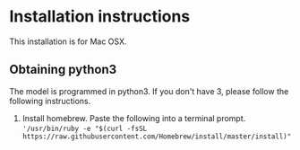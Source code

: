 # Installation instructions

This installation is for Mac OSX.

## Obtaining python3
The model is programmed in python3. If you don't have 3, please follow the following instructions.

1. Install homebrew.
Paste the following into a terminal prompt.
`'/usr/bin/ruby -e "$(curl -fsSL https://raw.githubusercontent.com/Homebrew/install/master/install)"`
